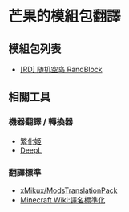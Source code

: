 # 芒果的模組包翻譯

## 模組包列表

- [\[RD\] 随机空岛 RandBlock](./pack/RandBlock/)

## 相關工具

### 機器翻譯 / 轉換器

- [繁化姬](https://zhconvert.org/)
- [DeepL](https://www.deepl.com/zh/translator)

### 翻譯標準

- [xMikux/ModsTranslationPack](https://github.com/xMikux/ModsTranslationPack)
- [Minecraft Wiki:譯名標準化](https://zh.minecraft.wiki/w/?curid=6093)